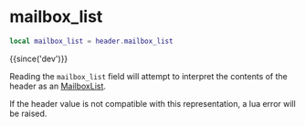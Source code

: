 # mailbox_list

```lua
local mailbox_list = header.mailbox_list
```

{{since('dev')}}

Reading the `mailbox_list` field will attempt to interpret the contents of the
header as an [MailboxList](../headermap/index.md#mailboxlist).

If the header value is not compatible with this representation, a lua error
will be raised.
